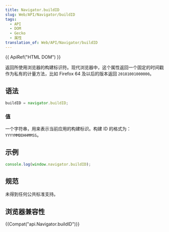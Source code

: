 ```yaml
---
title: Navigator.buildID
slug: Web/API/Navigator/buildID
tags:
  - API
  - DOM
  - Gecko
  - 属性
translation_of: Web/API/Navigator/buildID
---
```

{{ ApiRef("HTML DOM") }}

返回所使用浏览器的构建标识符。现代浏览器中，这个属性返回一个固定的时间戳作为私有的计量方法，比如 Firefox 64 及以后的版本返回 `20181001000000`。

## 语法

```js
buildID = navigator.buildID;
```

### 值

一个字符串，用来表示当前应用的构建标识。构建 ID 的格式为：`YYYYMMDDHHMMSS`。

## **示例**

```js
console.log(window.navigator.buildID);
```

## 规范

未得到任何公共标准支持。

## 浏览器兼容性

{{Compat("api.Navigator.buildID")}}
